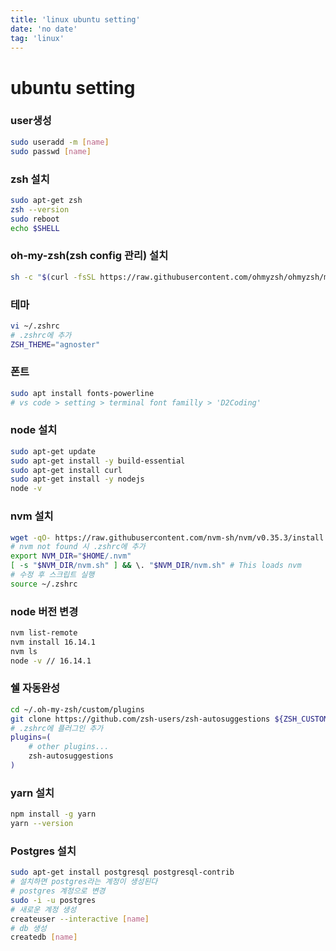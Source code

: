 ```yaml
---
title: 'linux ubuntu setting'
date: 'no date'
tag: 'linux'
---
```


# ubuntu setting

### user생성

```bash
sudo useradd -m [name]
sudo passwd [name]
```

### zsh 설치

```bash
sudo apt-get zsh
zsh --version
sudo reboot
echo $SHELL
```

### oh-my-zsh(zsh config 관리) 설치

```bash
sh -c "$(curl -fsSL https://raw.githubusercontent.com/ohmyzsh/ohmyzsh/master/tools/install.sh)"
```

### 테마

```bash
vi ~/.zshrc
# .zshrc에 추가
ZSH_THEME="agnoster"
```

### 폰트

```bash
sudo apt install fonts-powerline
# vs code > setting > terminal font familly > 'D2Coding'
```

### node 설치

```bash
sudo apt-get update
sudo apt-get install -y build-essential
sudo apt-get install curl
sudo apt-get install -y nodejs
node -v
```

### nvm 설치

```bash
wget -qO- https://raw.githubusercontent.com/nvm-sh/nvm/v0.35.3/install.sh | bash
# nvm not found 시 .zshrc에 추가
export NVM_DIR="$HOME/.nvm"
[ -s "$NVM_DIR/nvm.sh" ] && \. "$NVM_DIR/nvm.sh" # This loads nvm
# 수정 후 스크립트 실행
source ~/.zshrc
```

### node 버전 변경

```bash
nvm list-remote
nvm install 16.14.1
nvm ls
node -v // 16.14.1
```

### 쉘 자동완성

```bash
cd ~/.oh-my-zsh/custom/plugins
git clone https://github.com/zsh-users/zsh-autosuggestions ${ZSH_CUSTOM:-~/.oh-my-zsh/custom}/plugins/zsh-autosuggestions
# .zshrc에 플러그인 추가
plugins=(
    # other plugins...
    zsh-autosuggestions
)
```

### yarn 설치

```bash
npm install -g yarn
yarn --version
```

### Postgres 설치

```bash
sudo apt-get install postgresql postgresql-contrib
# 설치하면 postgres라는 계정이 생성된다
# postgres 계정으로 변경
sudo -i -u postgres
# 새로운 계정 생성
createuser --interactive [name]
# db 생성
createdb [name]
```
